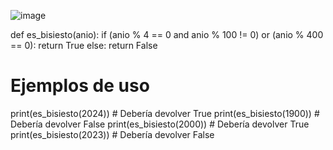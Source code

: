 
![image](https://github.com/user-attachments/assets/27fce62a-eec6-42c6-ad15-ad43fdfd97d2)

def es_bisiesto(anio):
    if (anio % 4 == 0 and anio % 100 != 0) or (anio % 400 == 0):
        return True
    else:
        return False

# Ejemplos de uso
print(es_bisiesto(2024))  # Debería devolver True
print(es_bisiesto(1900))  # Debería devolver False
print(es_bisiesto(2000))  # Debería devolver True
print(es_bisiesto(2023))  # Debería devolver False
